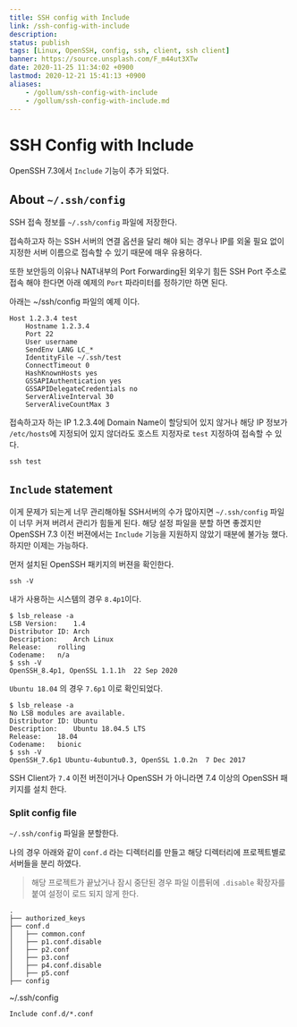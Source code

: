 ```yaml
---
title: SSH config with Include
link: /ssh-config-with-include
description: 
status: publish
tags: [Linux, OpenSSH, config, ssh, client, ssh client] 
banner: https://source.unsplash.com/F_m44ut3XTw
date: 2020-11-25 11:34:02 +0900
lastmod: 2020-12-21 15:41:13 +0900
aliases:
    - /gollum/ssh-config-with-include
    - /gollum/ssh-config-with-include.md
---
```


# SSH Config with Include

OpenSSH 7.3에서 `Include` 기능이 추가 되었다.

## About `~/.ssh/config`
SSH 접속 정보를 `~/.ssh/config` 파일에 저장한다. 

접속하고자 하는 SSH 서버의 연결 옵션을 달리 해야 되는 경우나 IP를 외울 필요 없이 지정한 서버 이름으로 접속할 수 있기 때문에 매우 유용하다. 

또한 보안등의 이유나 NAT내부의 Port Forwarding된 외우기 힘든 SSH Port 주소로 접속 해야 한다면 아래 예제의 `Port` 파라미터를 정하기만 하면 된다.


아래는 ~/ssh/config 파일의 예제 이다.

<!--more-->

```
Host 1.2.3.4 test
    Hostname 1.2.3.4
    Port 22
    User username
    SendEnv LANG LC_*
    IdentityFile ~/.ssh/test
    ConnectTimeout 0
    HashKnownHosts yes
    GSSAPIAuthentication yes
    GSSAPIDelegateCredentials no
    ServerAliveInterval 30
    ServerAliveCountMax 3
```

접속하고자 하는 IP 1.2.3.4에 Domain Name이 할당되어 있지 않거나 해당 IP 정보가 `/etc/hosts`에 지정되어 있지 않더라도 호스트 지정자로 `test` 지정하여 접속할 수 있다.

```
ssh test 
```

## `Include` statement
이게 문제가 되는게 너무 관리해야될 SSH서버의 수가 많아지면 `~/.ssh/config` 파일이 너무 커져 버려서 관리가 힘들게 된다. 해당 설정 파일을 분할 하면 좋겠지만 OpenSSH 7.3 이전 버젼에서는 `Include` 기능을 지원하지 않았기 때분에 불가능 했다. 하지만 이제는 가능하다.

먼저 설치된 OpenSSH 패키지의 버젼을 확인한다.

```
ssh -V
```

내가 사용하는 시스템의 경우 `8.4p1`이다. 
```
$ lsb_release -a
LSB Version:	1.4
Distributor ID:	Arch
Description:	Arch Linux
Release:	rolling
Codename:	n/a
$ ssh -V
OpenSSH_8.4p1, OpenSSL 1.1.1h  22 Sep 2020
```

`Ubuntu 18.04` 의 경우 `7.6p1` 이로 확인되었다.

```
$ lsb_release -a
No LSB modules are available.
Distributor ID:	Ubuntu
Description:	Ubuntu 18.04.5 LTS
Release:	18.04
Codename:	bionic
$ ssh -V
OpenSSH_7.6p1 Ubuntu-4ubuntu0.3, OpenSSL 1.0.2n  7 Dec 2017
```

SSH Client가 `7.4` 이전 버전이거나 OpenSSH 가 아니라면 7.4 이상의 OpenSSH 패키지를 설치 한다.


### Split config file

`~/.ssh/config` 파일을 분할한다.

나의 경우 아래와 같이  `conf.d` 라는 디렉터리를 만들고 해당 디렉터리에 프로젝트별로 서버들을 분리 하였다.

> 해당 프로젝트가 끝났거나 잠시 중단된 경우 파일 이름뒤에 `.disable` 확장자를 붙여 설정이 로드 되지 않게 한다.


```
.
├── authorized_keys
├── conf.d
│   ├── common.conf
│   ├── p1.conf.disable
│   ├── p2.conf
│   ├── p3.conf
│   ├── p4.conf.disable
│   ├── p5.conf
├── config
```


~/.ssh/config
```
Include conf.d/*.conf
```

